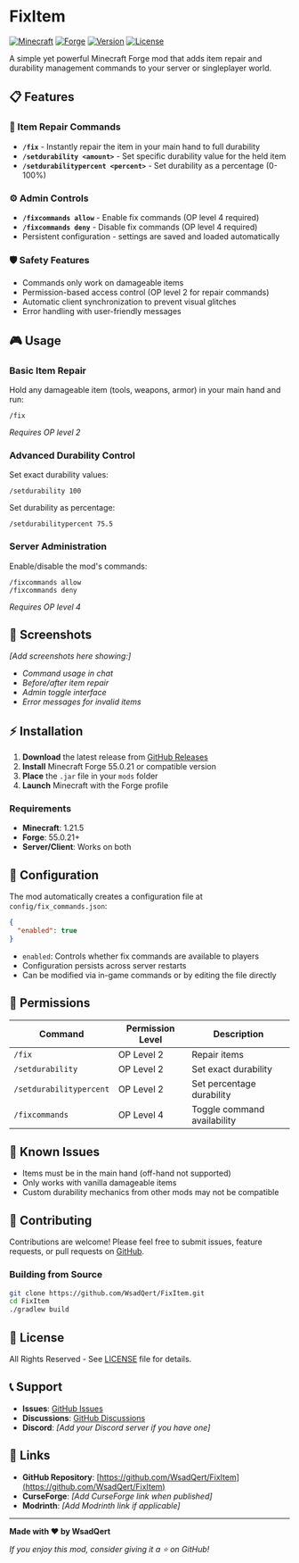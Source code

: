 # FixItem

[![Minecraft](https://img.shields.io/badge/Minecraft-1.21.5-green.svg)](https://minecraft.net)
[![Forge](https://img.shields.io/badge/Forge-55.0.21-orange.svg)](https://files.minecraftforge.net)
[![Version](https://img.shields.io/badge/Version-1.2.3-blue.svg)](https://github.com/WsadQert/FixItem/releases)
[![License](https://img.shields.io/badge/License-All%20Rights%20Reserved-red.svg)](LICENSE)

A simple yet powerful Minecraft Forge mod that adds item repair and durability management commands to your server or singleplayer world.

## 📋 Features

### 🔧 Item Repair Commands
- **`/fix`** - Instantly repair the item in your main hand to full durability
- **`/setdurability <amount>`** - Set specific durability value for the held item
- **`/setdurabilitypercent <percent>`** - Set durability as a percentage (0-100%)

### ⚙️ Admin Controls
- **`/fixcommands allow`** - Enable fix commands (OP level 4 required)
- **`/fixcommands deny`** - Disable fix commands (OP level 4 required)
- Persistent configuration - settings are saved and loaded automatically

### 🛡️ Safety Features
- Commands only work on damageable items
- Permission-based access control (OP level 2 for repair commands)
- Automatic client synchronization to prevent visual glitches
- Error handling with user-friendly messages

## 🎮 Usage

### Basic Item Repair
Hold any damageable item (tools, weapons, armor) in your main hand and run:
```
/fix
```
*Requires OP level 2*

### Advanced Durability Control
Set exact durability values:
```
/setdurability 100
```

Set durability as percentage:
```
/setdurabilitypercent 75.5
```

### Server Administration
Enable/disable the mod's commands:
```
/fixcommands allow
/fixcommands deny
```
*Requires OP level 4*

## 📸 Screenshots

*[Add screenshots here showing:]*
- *Command usage in chat*
- *Before/after item repair*
- *Admin toggle interface*
- *Error messages for invalid items*

## ⚡ Installation

1. **Download** the latest release from [GitHub Releases](https://github.com/WsadQert/FixItem/releases)
2. **Install** Minecraft Forge 55.0.21 or compatible version
3. **Place** the `.jar` file in your `mods` folder
4. **Launch** Minecraft with the Forge profile

### Requirements
- **Minecraft**: 1.21.5
- **Forge**: 55.0.21+
- **Server/Client**: Works on both

## 🔧 Configuration

The mod automatically creates a configuration file at `config/fix_commands.json`:

```json
{
  "enabled": true
}
```

- `enabled`: Controls whether fix commands are available to players
- Configuration persists across server restarts
- Can be modified via in-game commands or by editing the file directly

## 🎯 Permissions

| Command | Permission Level | Description |
|---------|-----------------|-------------|
| `/fix` | OP Level 2 | Repair items |
| `/setdurability` | OP Level 2 | Set exact durability |
| `/setdurabilitypercent` | OP Level 2 | Set percentage durability |
| `/fixcommands` | OP Level 4 | Toggle command availability |

## 🐛 Known Issues

- Items must be in the main hand (off-hand not supported)
- Only works with vanilla damageable items
- Custom durability mechanics from other mods may not be compatible

## 🤝 Contributing

Contributions are welcome! Please feel free to submit issues, feature requests, or pull requests on [GitHub](https://github.com/WsadQert/FixItem).

### Building from Source
```bash
git clone https://github.com/WsadQert/FixItem.git
cd FixItem
./gradlew build
```

## 📄 License

All Rights Reserved - See [LICENSE](LICENSE) file for details.

## 📞 Support

- **Issues**: [GitHub Issues](https://github.com/WsadQert/FixItem/issues)
- **Discussions**: [GitHub Discussions](https://github.com/WsadQert/FixItem/discussions)
- **Discord**: *[Add your Discord server if you have one]*

## 🔗 Links

- **GitHub Repository**: [https://github.com/WsadQert/FixItem](https://github.com/WsadQert/FixItem)
- **CurseForge**: *[Add CurseForge link when published]*
- **Modrinth**: *[Add Modrinth link if applicable]*

---

**Made with ❤️ by WsadQert**

*If you enjoy this mod, consider giving it a ⭐ on GitHub!*
